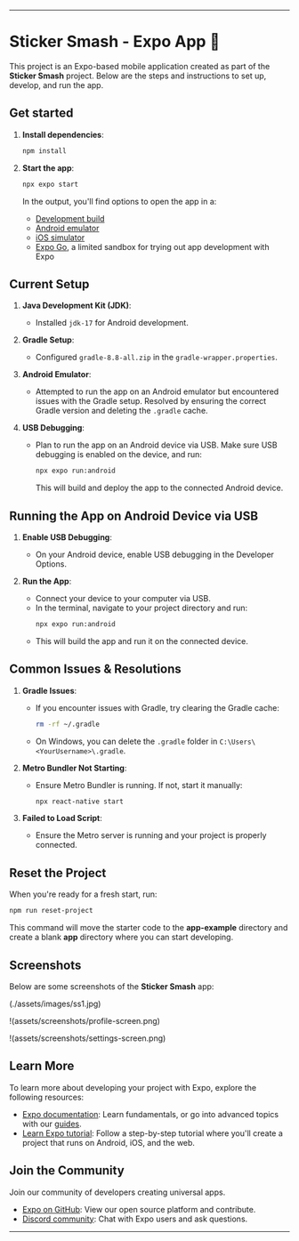 ---

# Sticker Smash - Expo App 👋

This project is an Expo-based mobile application created as part of the **Sticker Smash** project. Below are the steps and instructions to set up, develop, and run the app.

## Get started

1. **Install dependencies**:

   ```bash
   npm install
   ```

2. **Start the app**:

   ```bash
   npx expo start
   ```

   In the output, you'll find options to open the app in a:

   - [Development build](https://docs.expo.dev/develop/development-builds/introduction/)
   - [Android emulator](https://docs.expo.dev/workflow/android-studio-emulator/)
   - [iOS simulator](https://docs.expo.dev/workflow/ios-simulator/)
   - [Expo Go](https://expo.dev/go), a limited sandbox for trying out app development with Expo

## Current Setup

1. **Java Development Kit (JDK)**:
   - Installed `jdk-17` for Android development.

2. **Gradle Setup**:
   - Configured `gradle-8.8-all.zip` in the `gradle-wrapper.properties`.

3. **Android Emulator**:
   - Attempted to run the app on an Android emulator but encountered issues with the Gradle setup. Resolved by ensuring the correct Gradle version and deleting the `.gradle` cache.

4. **USB Debugging**:
   - Plan to run the app on an Android device via USB. Make sure USB debugging is enabled on the device, and run:
     ```bash
     npx expo run:android
     ```
     This will build and deploy the app to the connected Android device.

## Running the App on Android Device via USB

1. **Enable USB Debugging**:
   - On your Android device, enable USB debugging in the Developer Options.

2. **Run the App**:
   - Connect your device to your computer via USB.
   - In the terminal, navigate to your project directory and run:
     ```bash
     npx expo run:android
     ```
   - This will build the app and run it on the connected device.

## Common Issues & Resolutions

1. **Gradle Issues**:
   - If you encounter issues with Gradle, try clearing the Gradle cache:
     ```bash
     rm -rf ~/.gradle
     ```
   - On Windows, you can delete the `.gradle` folder in `C:\Users\<YourUsername>\.gradle`.

2. **Metro Bundler Not Starting**:
   - Ensure Metro Bundler is running. If not, start it manually:
     ```bash
     npx react-native start
     ```

3. **Failed to Load Script**:
   - Ensure the Metro server is running and your project is properly connected.

## Reset the Project

When you're ready for a fresh start, run:

```bash
npm run reset-project
```

This command will move the starter code to the **app-example** directory and create a blank **app** directory where you can start developing.

## Screenshots

Below are some screenshots of the **Sticker Smash** app:


(./assets/images/ss1.jpg)


!(assets/screenshots/profile-screen.png)


!(assets/screenshots/settings-screen.png)


## Learn More

To learn more about developing your project with Expo, explore the following resources:

- [Expo documentation](https://docs.expo.dev/): Learn fundamentals, or go into advanced topics with our [guides](https://docs.expo.dev/guides).
- [Learn Expo tutorial](https://docs.expo.dev/tutorial/introduction/): Follow a step-by-step tutorial where you'll create a project that runs on Android, iOS, and the web.

## Join the Community

Join our community of developers creating universal apps.

- [Expo on GitHub](https://github.com/expo/expo): View our open source platform and contribute.
- [Discord community](https://chat.expo.dev): Chat with Expo users and ask questions.

---